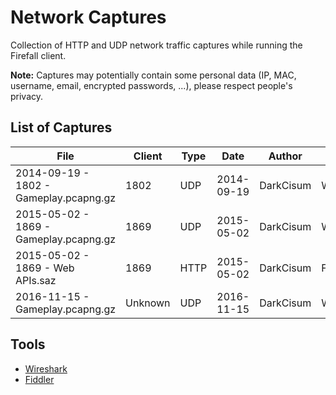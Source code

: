 # Network Captures

Collection of HTTP and UDP network traffic captures while running the Firefall client.

**Note:** Captures may potentially contain some personal data (IP, MAC, username, email, encrypted passwords, ...), please respect people's privacy.

## List of Captures

| File                                   | Client  | Type | Date       | Author    | Tool      |
|----------------------------------------|---------|------|------------|-----------|-----------|
| 2014-09-19 - 1802 - Gameplay.pcapng.gz | 1802    | UDP  | 2014-09-19 | DarkCisum | Wireshark |
| 2015-05-02 - 1869 - Gameplay.pcapng.gz | 1869    | UDP  | 2015-05-02 | DarkCisum | Wireshark |
| 2015-05-02 - 1869 - Web APIs.saz       | 1869    | HTTP | 2015-05-02 | DarkCisum | Fiddler   |
| 2016-11-15 - Gameplay.pcapng.gz        | Unknown | UDP  | 2016-11-15 | DarkCisum | Wireshark |

## Tools

- [Wireshark](https://www.wireshark.org/)
- [Fiddler](https://www.telerik.com/fiddler)
